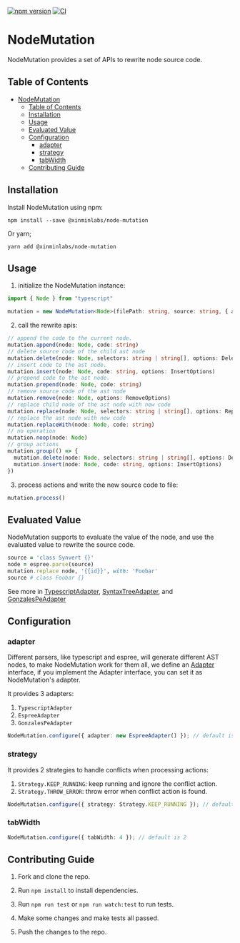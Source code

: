 [![npm version](https://badge.fury.io/js/@xinminlabs%2Fnode-mutation.svg)](https://badge.fury.io/js/@xinminlabs%2Fnode-mutation)
[![CI](https://github.com/xinminlabs/node-mutation-javascript/actions/workflows/main.yml/badge.svg)](https://github.com/xinminlabs/node-mutation-javascript/actions/workflows/main.yml)

# NodeMutation

NodeMutation provides a set of APIs to rewrite node source code.

## Table of Contents

- [NodeMutation](#nodemutation)
  - [Table of Contents](#table-of-contents)
  - [Installation](#installation)
  - [Usage](#usage)
  - [Evaluated Value](#evaluated-value)
  - [Configuration](#configuration)
    - [adapter](#adapter)
    - [strategy](#strategy)
    - [tabWidth](#tabwidth)
  - [Contributing Guide](#contributing-guide)

## Installation

Install NodeMutation using npm:

```
npm install --save @xinminlabs/node-mutation
```

Or yarn;

```
yarn add @xinminlabs/node-mutation
```

## Usage

1. initialize the NodeMutation instance:

```typescript
import { Node } from "typescript"

mutation = new NodeMutation<Node>(filePath: string, source: string, { adapter: "typescript" | "espree" | "gonzales-pe" })
```

2. call the rewrite apis:

```typescript
// append the code to the current node.
mutation.append(node: Node, code: string)
// delete source code of the child ast node
mutation.delete(node: Node, selectors: string | string[], options: DeleteOptions)
// insert code to the ast node.
mutation.insert(node: Node, code: string, options: InsertOptions)
// prepend code to the ast node.
mutation.prepend(node: Node, code: string)
// remove source code of the ast node
mutation.remove(node: Node, options: RemoveOptions)
// replace child node of the ast node with new code
mutation.replace(node: Node, selectors: string | string[], options: ReplaceOptions)
// replace the ast node with new code
mutation.replaceWith(node: Node, code: string)
// no operation
mutation.noop(node: Node)
// group actions
mutation.group(() => {
  mutation.delete(node: Node, selectors: string | string[], options: DeleteOptions)
  mutation.insert(node: Node, code: string, options: InsertOptions)
})
```

3. process actions and write the new source code to file:

```typescript
mutation.process()
```

## Evaluated Value

NodeMutation supports to evaluate the value of the node, and use the evaluated value to rewrite the source code.

```ruby
source = 'class Synvert {}'
node = espree.parse(source)
mutation.replace node, '{{id}}', with: 'Foobar'
source # class Foobar {}
```

See more in [TypescriptAdapter](https://xinminlabs.github.io/node-mutation-javascript/TypescriptAdapter.html), [SyntaxTreeAdapter](https://xinminlabs.github.io/node-mutation-javascript/EspreeAdapter.html), and [GonzalesPeAdapter](https://xinminlabs.github.io/node-mutation-javascript/GonzalesPeAdapter.html)

## Configuration

### adapter

Different parsers, like typescript and espree, will generate different AST nodes, to make NodeMutation work for them all,
we define an [Adapter](https://github.com/xinminlabs/node-mutation-javascript/blob/main/src/adapter.ts) interface,
if you implement the Adapter interface, you can set it as NodeMutation's adapter.

It provides 3 adapters:

1. `TypescriptAdapter`
2. `EspreeAdapter`
3. `GonzalesPeAdapter`

```typescript
NodeMutation.configure({ adapter: new EspreeAdapter() }); // default is TypescriptAdapter
```

### strategy

It provides 2 strategies to handle conflicts when processing actions:

1. `Strategy.KEEP_RUNNING`: keep running and ignore the conflict action.
2. `Strategy.THROW_ERROR`: throw error when conflict action is found.

```typescript
NodeMutation.configure({ strategy: Strategy.KEEP_RUNNING }); // default is Strategy.THROW_ERROR
```

### tabWidth

```typescript
NodeMutation.configure({ tabWidth: 4 }); // default is 2
```

## Contributing Guide

1. Fork and clone the repo.

2. Run `npm install` to install dependencies.

3. Run `npm run test` or `npm run watch:test` to run tests.

4. Make some changes and make tests all passed.

5. Push the changes to the repo.
